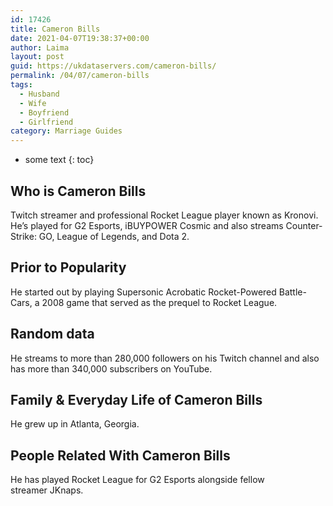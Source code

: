 ```yaml
---
id: 17426
title: Cameron Bills
date: 2021-04-07T19:38:37+00:00
author: Laima
layout: post
guid: https://ukdataservers.com/cameron-bills/
permalink: /04/07/cameron-bills
tags:
  - Husband
  - Wife
  - Boyfriend
  - Girlfriend
category: Marriage Guides
---
```


* some text
{: toc}


## Who is Cameron Bills
                  
                  
                  
Twitch streamer and professional Rocket League player known as Kronovi. He&#8217;s played for G2 Esports, iBUYPOWER Cosmic and also streams Counter-Strike: GO, League of Legends, and Dota 2.
                  
              
            
              
            
                
                
                
## Prior to Popularity
                  
                  
                  
He started out by playing Supersonic Acrobatic Rocket-Powered Battle-Cars, a 2008 game that served as the prequel to Rocket League.
                  
              
            
              
            
                
                
                
## Random data
                  
                  
                  
He streams to more than 280,000 followers on his Twitch channel and also has more than 340,000 subscribers on YouTube.
                  
              
            
              
            
                
                
                
## Family & Everyday Life of Cameron Bills
                  
                  
                  
He grew up in Atlanta, Georgia.
                  
              
            
              
            
                
                
                
## People Related With Cameron Bills
                  
                  
                  
He has played Rocket League for G2 Esports alongside fellow streamer JKnaps.
                  
              
            
              
            
                
              
            
              
              
            
            
              
            
          
          
          